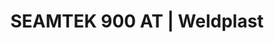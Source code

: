 ---
Link: "file:/Users/vinayakpatel/Downloads/www.weldplast.cz/seamtek-900-at"
product_name: "SEAMTEK 900 ATpodstavec, 2 ocelová přítlačná kola 25 mm, standardní tryska 25 mm"
product_id: "Obj. číslo:155.555"
title: "SEAMTEK 900 AT | Weldplast"
product_desc: "Promyšlená konstrukce s několika rameny umožňuje v rekordním čase konfigurovat přístroj pro požadovanou aplikaci a svařit téměř jakýkoliv tvar. Maximální flexibilitu zajišťuje velký výběr hnacích kol, trysek a vodicích zařízení.Flexibilní díky systému několika ramenDigitálně regulované svařovací parametryIntuitivní uživatelské rozhraníTichý provozTestovací režim pro rychlé stanovení parametrůSnadná výměna hnacích kol a vodicích zařízeníBezúdržbový"
product_specs: "NapětíV~230 / 240, PříkonW4500, Max. teplota°C120 - 700, Rychlostm/min0,1 - 30, Rozměry (D x Š x V)mm1500 x 702 x 1500, Hmotnostkg																								238 (základní verze)																								268 (plně vybavená verze)																							, Šířka svarumm8 - 64"
product_downloads: "SEAMTEK 900 AT - produktový list																								stáhnout																								, TECHNICKÉ TKANINY - katalog																								stáhnout																								"
href: "https://www.weldplast.cz/files/seamtek-900-flyer-cz-mail.pdf, https://www.weldplast.cz/files/seamtek-900-flyer-cz-mail.pdf, https://www.weldplast.cz/files/katalog-technicke-tkaniny-2019-web.pdf, https://www.weldplast.cz/files/katalog-technicke-tkaniny-2019-web.pdf"
accessories: "SEAMTEK W-900 AT230 V / 3900 WHEMTEK ST20mm, 230V/ 2350 WHEMTEK ST30 mm, 230 V / 3450 WHEMTEK ST40 mm, 230 V / 3450 W"
similar_products: ""
---